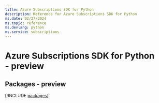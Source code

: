 ```yaml
---
title: Azure Subscriptions SDK for Python
description: Reference for Azure Subscriptions SDK for Python
ms.date: 02/27/2024
ms.topic: reference
ms.devlang: python
ms.service: subscriptions
---
```

# Azure Subscriptions SDK for Python - preview
## Packages - preview
[!INCLUDE [packages](subscriptions-index.md)]